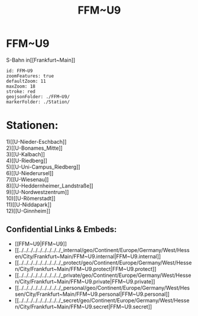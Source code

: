 ﻿---
location: [ 50.17915 , 8.634558 ] 
type: geo-Region
title: FFM~U9

license: CC BY-SA 4.0
source: https://datahub.io/core/country-codes
isDeleted: false
isReadOnly: false
draft: false
confidential: public

tags:
- geo/Country/Region
aliases:
- FFM~U9

Languages:
- de

cssclasses: geo-Region
publish: true
linkTitle: 
keywords: 
layout: 
publishDate: 
expiryDate: 
---

# FFM~U9

S-Bahn in[[Frankfurt~Main]]  


```leaflet
id: FFM~U9
zoomFeatures: true 
defaultZoom: 11 
maxZoom: 18
stroke: red
geojsonFolder: ./FFM~U9/
markerFolder: ./Station/
```

# Stationen:
1)[[U-Nieder-Eschbach]]  
2)[[U-Bonames_Mitte]]  
3)[[U-Kalbach]]  
4)[[U-Riedberg]]  
5)[[U-Uni-Campus_Riedberg]]  
6)[[U-Niederursel]]  
7)[[U-Wiesenau]]  
8)[[U-Heddernheimer_Landstraße]]  
9)[[U-Nordwestzentrum]]  
10)[[U-Römerstadt]]  
11)[[U-Niddapark]]  
12)[[U-Ginnheim]]  


## Confidential Links & Embeds: 
- [[FFM~U9|FFM~U9]] 
- [[../../../../../../../../../_internal/geo/Continent/Europe/Germany/West/Hessen/City/Frankfurt~Main/FFM~U9.internal|FFM~U9.internal]] 
- [[../../../../../../../../../_protect/geo/Continent/Europe/Germany/West/Hessen/City/Frankfurt~Main/FFM~U9.protect|FFM~U9.protect]] 
- [[../../../../../../../../../_private/geo/Continent/Europe/Germany/West/Hessen/City/Frankfurt~Main/FFM~U9.private|FFM~U9.private]] 
- [[../../../../../../../../../_personal/geo/Continent/Europe/Germany/West/Hessen/City/Frankfurt~Main/FFM~U9.personal|FFM~U9.personal]] 
- [[../../../../../../../../../_secret/geo/Continent/Europe/Germany/West/Hessen/City/Frankfurt~Main/FFM~U9.secret|FFM~U9.secret]] 
